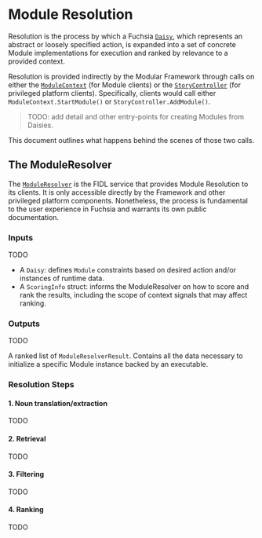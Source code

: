Module Resolution
===

Resolution is the process by which a Fuchsia [`Daisy`](daisy.md), which
represents an abstract or loosely specified action, is expanded into a set of
concrete Module implementations for execution and ranked by relevance to a
provided context.

Resolution is provided indirectly by the Modular Framework through calls on
either the [`ModuleContext`](../../public/lib/module/fidl/module_context.fidl)
(for Module clients) or the
[`StoryController`](../../public/lib/story/fidl/story_controller.fidl) (for
privileged platform clients). Specifically, clients would call either
`ModuleContext.StartModule()` or `StoryController.AddModule()`.
> TODO: add detail and other entry-points for creating Modules from Daisies.

This document outlines what happens behind the scenes of those two calls.

## The ModuleResolver
The
[`ModuleResolver`](../../public/lib/module_resolver/fidl/module_resolver.fidl)
is the FIDL service that provides Module Resolution to its clients. It is only
accessible directly by the Framework and other privileged platform components.
Nonetheless, the process is fundamental to the user experience in Fuchsia and
warrants its own public documentation.

### Inputs
TODO

* A `Daisy`: defines `Module` constraints based on desired action and/or
  instances of runtime data.
* A `ScoringInfo` struct: informs the ModuleResolver on how to score and rank
  the results, including the scope of context signals that may affect ranking.

### Outputs
TODO

A ranked list of `ModuleResolverResult`. Contains all the data necessary to
initialize a specific Module instance backed by an executable.


### Resolution Steps

#### 1. Noun translation/extraction
TODO
#### 2. Retrieval
TODO
#### 3. Filtering
TODO
#### 4. Ranking
TODO
